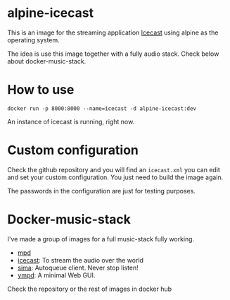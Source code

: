 # alpine-icecast

This is an image for the streaming application [Icecast](http://icecast.org/) using alpine as the operating system.

The idea is use this image together with a fully audio stack. Check below about docker-music-stack.

# How to use 

    docker run -p 8000:8000 --name=icecast -d alpine-icecast:dev

An instance of icecast is running, right now.

# Custom configuration 

Check the github repository and you will find an `icecast.xml` you can edit and set your custom configuration. You just need to build the image again.

The passwords in the configuration are just for testing purposes.

# Docker-music-stack

I've made a group of images for a full music-stack fully working.

- [mpd](http://mpd.wikia.com/wiki/Music_Player_Daemon_Wiki)
- [icecast](http://icecast.org/): To stream the audio over the world
- [sima](http://kaliko.me/code/mpd-sima/): Autoqueue client. Never stop listen!
- [ympd](https://www.ympd.org/): A minimal Web GUI.

Check the repository or the rest of images in docker hub


